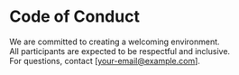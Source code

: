# Code of Conduct

We are committed to creating a welcoming environment.  
All participants are expected to be respectful and inclusive.  
For questions, contact [your-email@example.com].
